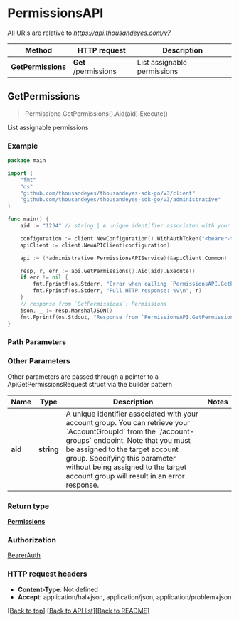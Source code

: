 # PermissionsAPI

All URIs are relative to *https://api.thousandeyes.com/v7*

Method | HTTP request | Description
------------- | ------------- | -------------
[**GetPermissions**](PermissionsAPI.md#GetPermissions) | **Get** /permissions | List assignable permissions



## GetPermissions

> Permissions GetPermissions().Aid(aid).Execute()

List assignable permissions



### Example

```go
package main

import (
	"fmt"
	"os"
	"github.com/thousandeyes/thousandeyes-sdk-go/v3/client"
	"github.com/thousandeyes/thousandeyes-sdk-go/v3/administrative"
)

func main() {
	aid := "1234" // string | A unique identifier associated with your account group. You can retrieve your `AccountGroupId` from the `/account-groups` endpoint. Note that you must be assigned to the target account group. Specifying this parameter without being assigned to the target account group will result in an error response. (optional)

	configuration := client.NewConfiguration().WithAuthToken("<bearer-token>")
	apiClient := client.NewAPIClient(configuration)

	api := (*administrative.PermissionsAPIService)(&apiClient.Common)

	resp, r, err := api.GetPermissions().Aid(aid).Execute()
	if err != nil {
		fmt.Fprintf(os.Stderr, "Error when calling `PermissionsAPI.GetPermissions``: %v\n", err)
		fmt.Fprintf(os.Stderr, "Full HTTP response: %v\n", r)
	}
	// response from `GetPermissions`: Permissions
	json, _ := resp.MarshalJSON()
	fmt.Fprintf(os.Stdout, "Response from `PermissionsAPI.GetPermissions`: %v\n", string(json))
}
```

### Path Parameters



### Other Parameters

Other parameters are passed through a pointer to a ApiGetPermissionsRequest struct via the builder pattern


Name | Type | Description  | Notes
------------- | ------------- | ------------- | -------------
 **aid** | **string** | A unique identifier associated with your account group. You can retrieve your &#x60;AccountGroupId&#x60; from the &#x60;/account-groups&#x60; endpoint. Note that you must be assigned to the target account group. Specifying this parameter without being assigned to the target account group will result in an error response. | 

### Return type

[**Permissions**](Permissions.md)

### Authorization

[BearerAuth](../README.md#BearerAuth)

### HTTP request headers

- **Content-Type**: Not defined
- **Accept**: application/hal+json, application/json, application/problem+json

[[Back to top]](#) [[Back to API list]](../README.md#documentation-for-api-endpoints)[[Back to README]](../README.md)


